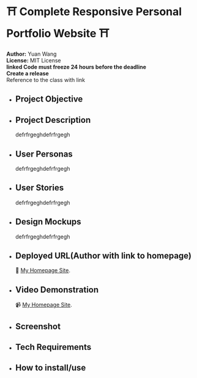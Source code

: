 # ⛩️ Complete Responsive Personal Portfolio Website ⛩️
**Author:** Yuan Wang  
**License:** MIT License  
**linked Code must freeze 24 hours before the deadline**  
**Create a release**  
Reference to the class with link

- ## Project Objective
- ## Project Description
  defrfrgeghdefrfrgegh
- ## User Personas
  defrfrgeghdefrfrgegh
- ## User Stories
  defrfrgeghdefrfrgegh
- ## Design Mockups
  defrfrgeghdefrfrgegh
- ## Deployed URL(Author with link to homepage)
  🚀 [My Homepage Site](https://pages.github.com/).
- ## Video Demonstration
  📹 [My Homepage Site](https://pages.github.com/).
- ## Screenshot
- ## Tech Requirements
- ## How to install/use


